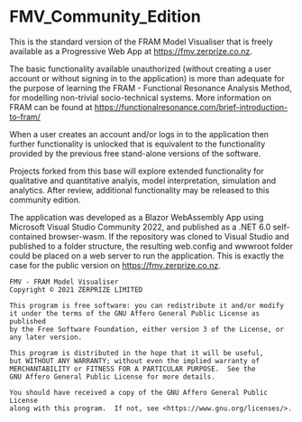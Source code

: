 # FMV_Community_Edition
This is the standard version of the FRAM Model Visualiser that is freely available as a Progressive Web App at https://fmv.zerprize.co.nz.

The basic functionality available unauthorized (without creating a user account or without signing in to the application) is more than adequate for the purpose of learning the FRAM - Functional Resonance Analysis Method, for modelling non-trivial socio-technical systems. More information on FRAM can be found at https://functionalresonance.com/brief-introduction-to-fram/

When a user creates an account and/or logs in to the application then further functionality is unlocked that is equivalent to the functionality provided by the previous free stand-alone versions of the software.

Projects forked from this base will explore extended functionality for qualitative and quantitative analyis, model interpretation, simulation and analytics. After review, additional functionality may be released to this community edition.

The application was developed as a Blazor WebAssembly App using Microsoft Visual Studio Community 2022, and published as a .NET 6.0 self-contained browser-wasm. If the repository was cloned to Visual Studio and published to a folder structure, the resulting web.config and wwwroot folder could be placed on a web server to run the application. This is exactly the case for the public version on https://fmv.zerprize.co.nz.

    FMV - FRAM Model Visualiser
    Copyright © 2021 ZERPRIZE LIMITED

    This program is free software: you can redistribute it and/or modify
    it under the terms of the GNU Affero General Public License as published
    by the Free Software Foundation, either version 3 of the License, or
    any later version.

    This program is distributed in the hope that it will be useful,
    but WITHOUT ANY WARRANTY; without even the implied warranty of
    MERCHANTABILITY or FITNESS FOR A PARTICULAR PURPOSE.  See the
    GNU Affero General Public License for more details.

    You should have received a copy of the GNU Affero General Public License
    along with this program.  If not, see <https://www.gnu.org/licenses/>.
